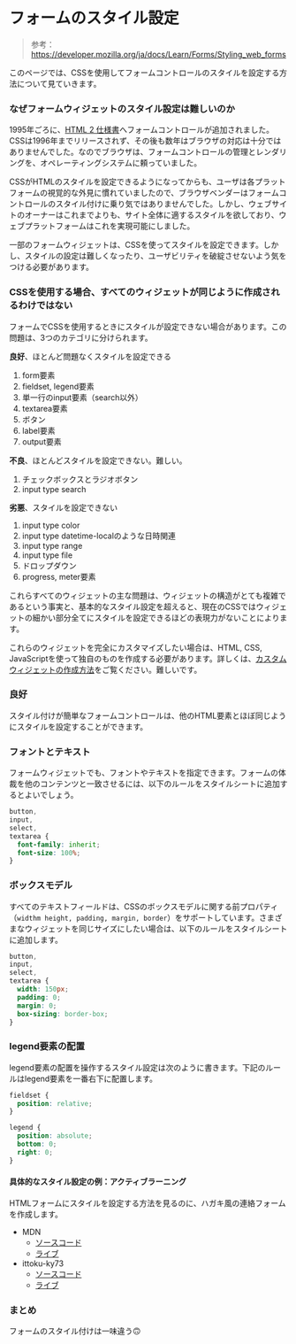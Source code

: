 # フォームのスタイル設定

> 参考：https://developer.mozilla.org/ja/docs/Learn/Forms/Styling_web_forms

このページでは、CSSを使用してフォームコントロールのスタイルを設定する方法について見ていきます。

### なぜフォームウィジェットのスタイル設定は難しいのか

1995年ごろに、[HTML 2 仕様書](https://www.ietf.org/rfc/rfc1866.txt)へフォームコントロールが追加されました。CSSは1996年までリリースされず、その後も数年はブラウザの対応は十分ではありませんでした。なのでブラウザは、フォームコントロールの管理とレンダリングを、オペレーティングシステムに頼っていました。

CSSがHTMLのスタイルを設定できるようになってからも、ユーザは各プラットフォームの視覚的な外見に慣れていましたので、ブラウザベンダーはフォームコントロールのスタイル付けに乗り気ではありませんでした。しかし、ウェブサイトのオーナーはこれまでよりも、サイト全体に適するスタイルを欲しており、ウェブプラットフォームはこれを実現可能にしました。

一部のフォームウィジェットは、CSSを使ってスタイルを設定できます。しかし、スタイルの設定は難しくなったり、ユーザビリティを破綻させないよう気をつける必要があります。

### CSSを使用する場合、すべてのウィジェットが同じように作成されるわけではない

フォームでCSSを使用するときにスタイルが設定できない場合があります。この問題は、3つのカテゴリに分けられます。

**良好**、ほとんど問題なくスタイルを設定できる

1. form要素
2. fieldset, legend要素
3. 単一行のinput要素（search以外）
4. textarea要素
5. ボタン
6. label要素
7. output要素

**不良**、ほとんどスタイルを設定できない。難しい。

1. チェックボックスとラジオボタン
2. input type search

**劣悪**、スタイルを設定できない

1. input type color
2. input type datetime-localのような日時関連
3. input type range
4. input type file
5. ドロップダウン
6. progress, meter要素

これらすべてのウィジェットの主な問題は、ウィジェットの構造がとても複雑であるという事実と、基本的なスタイル設定を超えると、現在のCSSではウィジェットの細かい部分全てにスタイルを設定できるほどの表現力がないことによります。

これらのウィジェットを完全にカスタマイズしたい場合は、HTML, CSS, JavaScriptを使って独自のものを作成する必要があります。詳しくは、[カスタムウィジェットの作成方法](https://developer.mozilla.org/ja/docs/Learn/Forms/How_to_build_custom_form_controls)をご覧ください。難しいです。

### 良好

スタイル付けが簡単なフォームコントロールは、他のHTML要素とほぼ同じようにスタイルを設定することができます。

### フォントとテキスト

フォームウィジェットでも、フォントやテキストを指定できます。フォームの体裁を他のコンテンツと一致させるには、以下のルールをスタイルシートに追加するとよいでしょう。

```css
button,
input,
select,
textarea {
  font-family: inherit;
  font-size: 100%;
}
```

### ボックスモデル

すべてのテキストフィールドは、CSSのボックスモデルに関する前プロパティ（`widthm height, padding, margin, border`）をサポートしています。さまざまなウィジェットを同じサイズにしたい場合は、以下のルールをスタイルシートに追加します。

```css
button,
input,
select,
textarea {
  width: 150px;
  padding: 0;
  margin: 0;
  box-sizing: border-box;
}
```

### legend要素の配置

legend要素の配置を操作するスタイル設定は次のように書きます。下記のルールはlegend要素を一番右下に配置します。

```css
fieldset {
  position: relative;
}

legend {
  position: absolute;
  bottom: 0;
  right: 0;
}
```

#### 具体的なスタイル設定の例：アクティブラーニング

HTMLフォームにスタイルを設定する方法を見るのに、ハガキ風の連絡フォームを作成します。

- MDN
  - [ソースコード](https://github.com/mdn/learning-area/tree/main/html/forms/postcard-example)
  - [ライブ](https://mdn.github.io/learning-area/html/forms/postcard-example/)
- ittoku-ky73
  - [ソースコード](https://github.com/ittoku-ky73/leaning-frontend/tree/main/form/Postcard-form)
  - [ライブ](https://ittoku-ky73.github.io/leaning-frontend/form/Postcard-form)

### まとめ

フォームのスタイル付けは一味違う🙃
